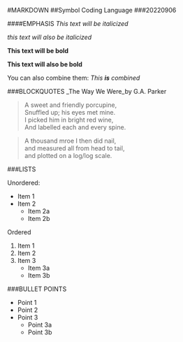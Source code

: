 #MARKDOWN
##Symbol Coding Language
###20220906

####EMPHASIS
*This text will be italicized*

_this text will also be italicized_

**This text will be bold**

__This text will also be bold__

You can also combine them:
_This **is** combined_


###BLOCKQUOTES
_The Way We Were_by G.A. Parker

> A sweet and friendly porcupine, \
> Snuffled up; his eyes met mine. \
> I picked him in bright red wine, \
> And labelled each and every spine.

> A thousand mroe I then did nail, \
> and measured all from head to tail, \
> and plotted on a log/log scale.

###LISTS

Unordered:
* Item 1
* Item 2
	* Item 2a
	* Item 2b

Ordered
1. Item 1
2. Item 2
3. Item 3
	* Item 3a
	* Item 3b

###BULLET POINTS

- Point 1
- Point 2
- Point 3
	* Point 3a
	* Point 3b

